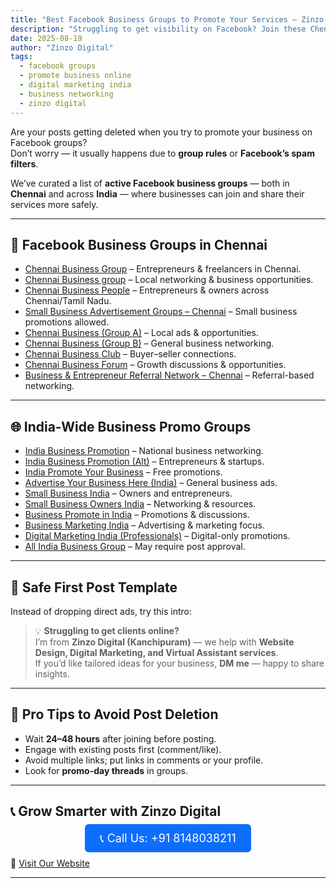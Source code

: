 ```yaml
---
title: "Best Facebook Business Groups to Promote Your Services – Zinzo Digital Guide"
description: "Struggling to get visibility on Facebook? Join these Chennai and India-wide business groups where you can safely share your services without auto-deletion. Curated by Zinzo Digital."
date: 2025-08-19
author: "Zinzo Digital"
tags:
  - facebook groups
  - promote business online
  - digital marketing india
  - business networking
  - zinzo digital
---
```


Are your posts getting deleted when you try to promote your business on Facebook groups?  
Don’t worry — it usually happens due to **group rules** or **Facebook’s spam filters**.

We’ve curated a list of **active Facebook business groups** — both in **Chennai** and across **India** — where businesses can join and share their services more safely.

---

## 🚀 Facebook Business Groups in Chennai

- <a href="https://www.facebook.com/groups/780188013886460/" target="_blank" rel="nofollow noopener noreferrer">Chennai Business Group</a> – Entrepreneurs & freelancers in Chennai.  
- <a href="https://www.facebook.com/groups/426043564633014/" target="_blank" rel="nofollow noopener noreferrer">Chennai Business group</a> – Local networking & business opportunities.  
- <a href="https://www.facebook.com/groups/309325109591731/" target="_blank" rel="nofollow noopener noreferrer">Chennai Business People</a> – Entrepreneurs & owners across Chennai/Tamil Nadu.  
- <a href="https://www.facebook.com/groups/873977393879196/" target="_blank" rel="nofollow noopener noreferrer">Small Business Advertisement Groups – Chennai</a> – Small business promotions allowed.  
- <a href="https://www.facebook.com/groups/601417710019788/" target="_blank" rel="nofollow noopener noreferrer">Chennai Business (Group A)</a> – Local ads & opportunities.  
- <a href="https://www.facebook.com/groups/419134075204845/" target="_blank" rel="nofollow noopener noreferrer">Chennai Business (Group B)</a> – General business networking.  
- <a href="https://www.facebook.com/groups/1517997228781947/" target="_blank" rel="nofollow noopener noreferrer">Chennai Business Club</a> – Buyer–seller connections.  
- <a href="https://www.facebook.com/groups/816362051757791/" target="_blank" rel="nofollow noopener noreferrer">Chennai Business Forum</a> – Growth discussions & opportunities.  
- <a href="https://www.facebook.com/groups/referrals4business/" target="_blank" rel="nofollow noopener noreferrer">Business & Entrepreneur Referral Network – Chennai</a> – Referral-based networking.

---

## 🌐 India-Wide Business Promo Groups

- <a href="https://www.facebook.com/groups/1982338638647565/" target="_blank" rel="nofollow noopener noreferrer">India Business Promotion</a> – National business networking.  
- <a href="https://www.facebook.com/groups/indiabusinesspromotiongroup/" target="_blank" rel="nofollow noopener noreferrer">India Business Promotion (Alt)</a> – Entrepreneurs & startups.  
- <a href="https://www.facebook.com/groups/895942100433775/" target="_blank" rel="nofollow noopener noreferrer">India Promote Your Business</a> – Free promotions.  
- <a href="https://www.facebook.com/groups/354015388769707/" target="_blank" rel="nofollow noopener noreferrer">Advertise Your Business Here (India)</a> – General business ads.  
- <a href="https://www.facebook.com/groups/SmallBusinessIndia/" target="_blank" rel="nofollow noopener noreferrer">Small Business India</a> – Owners and entrepreneurs.  
- <a href="https://www.facebook.com/groups/579731792164927/" target="_blank" rel="nofollow noopener noreferrer">Small Business Owners India</a> – Networking & resources.  
- <a href="https://www.facebook.com/groups/150490812303484/" target="_blank" rel="nofollow noopener noreferrer">Business Promote in India</a> – Promotions & discussions.  
- <a href="https://www.facebook.com/groups/businessmarketingindia/" target="_blank" rel="nofollow noopener noreferrer">Business Marketing India</a> – Advertising & marketing focus.  
- <a href="https://www.facebook.com/groups/digitalmarketingprofessional/" target="_blank" rel="nofollow noopener noreferrer">Digital Marketing India (Professionals)</a> – Digital-only promotions.  
- <a href="https://www.facebook.com/groups/allindiabusinessgroupfb/" target="_blank" rel="nofollow noopener noreferrer">All India Business Group</a> – May require post approval.

---

## 📝 Safe First Post Template

Instead of dropping direct ads, try this intro:

> 💡 **Struggling to get clients online?**  
> I’m from **Zinzo Digital (Kanchipuram)** — we help with **Website Design, Digital Marketing, and Virtual Assistant services**.  
> If you’d like tailored ideas for your business, **DM me** — happy to share insights.

---

## 🔑 Pro Tips to Avoid Post Deletion

- Wait **24–48 hours** after joining before posting.  
- Engage with existing posts first (comment/like).  
- Avoid multiple links; put links in comments or your profile.  
- Look for **promo-day threads** in groups.  

---

## 📞 Grow Smarter with Zinzo Digital

<div style="text-align:center; margin: 20px 0;">
  <a href="tel:+918148038211" style="background-color:#0d6efd; color:white; padding:12px 24px; border-radius:6px; text-decoration:none; font-size:18px;">
    📞 Call Us: +91 8148038211
  </a>
</div>

🔗 <a href="https://www.zinzodigital.com" target="_blank" rel="nofollow noopener noreferrer">Visit Our Website</a>

---
